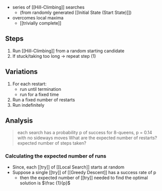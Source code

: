 - series of [[Hill-Climbing]] searches
	- (from randomly generated [[Initial State (Start State)]])
- overcomes local maxima
	- [[trivially complete]]

## Steps
1. Run [[Hill-Climbing]] from a random starting candidate
2. If stuck/taking too long → repeat step (1)

## Variations
1. For each restart: 
	- run until termination 
	- run for a fixed time
2. Run a fixed number of restarts
3. Run indefinitely

## Analysis
> each search has a probability p of success
> 		for 8-queens, p = 0.14 with no sideways moves
> What are the expected number of restarts? expected number of steps taken?

### Calculating the expected number of runs
-  Since, each [[try]] of [[Local Search]] starts at random
- Suppose a single [[try]] of [[Greedy Descent]] has a success rate of p
	- then the expected number of [[try]] needed to find the optimal solution is $\frac {1}{p}$
